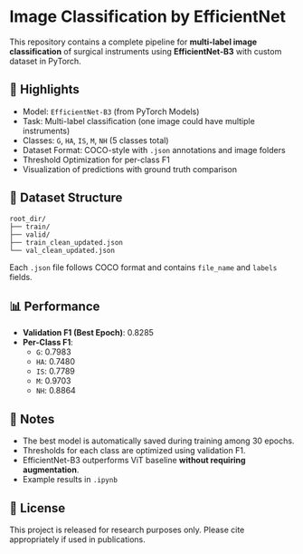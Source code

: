 # Image Classification by EfficientNet

This repository contains a complete pipeline for **multi-label image classification** of surgical instruments using **EfficientNet-B3** with custom dataset in PyTorch.

## 🚀 Highlights

- Model: `EfficientNet-B3` (from PyTorch Models)
- Task: Multi-label classification (one image could have multiple instruments)
- Classes: `G`, `HA`, `IS`, `M`, `NH` (5 classes total)
- Dataset Format: COCO-style with `.json` annotations and image folders
- Threshold Optimization for per-class F1
- Visualization of predictions with ground truth comparison

## 📁 Dataset Structure

```
root_dir/
├── train/
├── valid/
├── train_clean_updated.json
└── val_clean_updated.json
```

Each `.json` file follows COCO format and contains `file_name` and `labels` fields.

## 📊 Performance

- **Validation F1 (Best Epoch)**: 0.8285
- **Per-Class F1**:
  - `G`: 0.7983
  - `HA`: 0.7480
  - `IS`: 0.7789
  - `M`: 0.9703
  - `NH`: 0.8864

## 🧠 Notes

- The best model is automatically saved during training among 30 epochs.
- Thresholds for each class are optimized using validation F1.
- EfficientNet-B3 outperforms ViT baseline **without requiring augmentation**.
- Example results in `.ipynb`

## 📄 License

This project is released for research purposes only. Please cite appropriately if used in publications.
